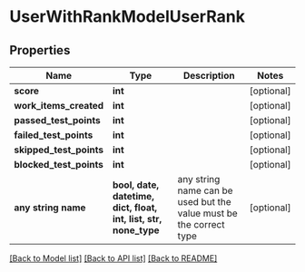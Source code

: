 # UserWithRankModelUserRank


## Properties
Name | Type | Description | Notes
------------ | ------------- | ------------- | -------------
**score** | **int** |  | [optional] 
**work_items_created** | **int** |  | [optional] 
**passed_test_points** | **int** |  | [optional] 
**failed_test_points** | **int** |  | [optional] 
**skipped_test_points** | **int** |  | [optional] 
**blocked_test_points** | **int** |  | [optional] 
**any string name** | **bool, date, datetime, dict, float, int, list, str, none_type** | any string name can be used but the value must be the correct type | [optional]

[[Back to Model list]](../README.md#documentation-for-models) [[Back to API list]](../README.md#documentation-for-api-endpoints) [[Back to README]](../README.md)


